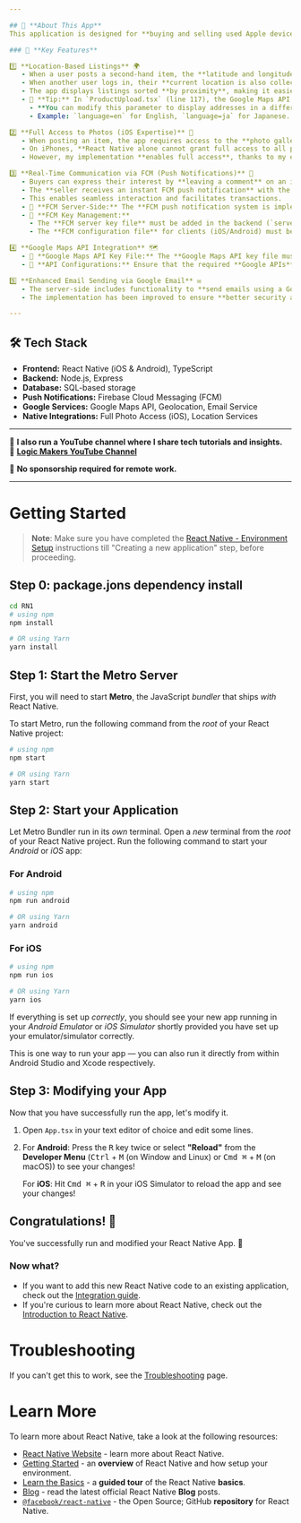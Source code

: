 ```yaml
---

## 📱 **About This App**  
This application is designed for **buying and selling used Apple devices**.  

### 🔹 **Key Features**  

1️⃣ **Location-Based Listings** 🌍  
   - When a user posts a second-hand item, the **latitude and longitude** at the time of posting are recorded.  
   - When another user logs in, their **current location is also collected**.  
   - The app displays listings sorted **by proximity**, making it easier for users to find nearby deals.  
   - 📍 **Tip:** In `ProductUpload.tsx` (line 117), the Google Maps API request uses `language=ko`, which ensures addresses are returned in Korean.  
     - **You can modify this parameter to display addresses in a different language by changing `language=ko` to your preferred language code.**  
     - Example: `language=en` for English, `language=ja` for Japanese.  

2️⃣ **Full Access to Photos (iOS Expertise)** 📸  
   - When posting an item, the app requires access to the **photo gallery**.  
   - On iPhones, **React Native alone cannot grant full access to all photos**.  
   - However, my implementation **enables full access**, thanks to my extensive **iOS native development experience**.  

3️⃣ **Real-Time Communication via FCM (Push Notifications)** 🚀  
   - Buyers can express their interest by **leaving a comment** on an item.  
   - The **seller receives an instant FCM push notification** with the comment content.  
   - This enables seamless interaction and facilitates transactions.  
   - 🔹 **FCM Server-Side:** The **FCM push notification system is implemented not only on iOS and Android clients but also on the Node.js server**.  
   - 🔹 **FCM Key Management:**  
     - The **FCM server key file** must be added in the backend (`server/` folder).  
     - The **FCM configuration file** for clients (iOS/Android) must be added in the appropriate directory.  

4️⃣ **Google Maps API Integration** 🗺️  
   - 🔹 **Google Maps API Key File:** The **Google Maps API key file must be added** for location-based services to function.  
   - 🔹 **API Configurations:** Ensure that the required **Google APIs** (Geocoding, Places, and Maps JavaScript API) are enabled in Google Cloud Console.  

5️⃣ **Enhanced Email Sending via Google Email** ✉️  
   - The server-side includes functionality to **send emails using a Google email account**.  
   - The implementation has been improved to ensure **better security and reliability**.  

---
```


## 🛠 **Tech Stack**  
- **Frontend:** React Native (iOS & Android), TypeScript  
- **Backend:** Node.js, Express  
- **Database:** SQL-based storage  
- **Push Notifications:** Firebase Cloud Messaging (FCM)  
- **Google Services:** Google Maps API, Geolocation, Email Service  
- **Native Integrations:** Full Photo Access (iOS), Location Services  

---

🚀 **I also run a YouTube channel where I share tech tutorials and insights.**  
🔗 [**Logic Makers YouTube Channel**](https://www.youtube.com/@logicmakers/channels)  

💼 **No sponsorship required for remote work.**  

---


# Getting Started

>**Note**: Make sure you have completed the [React Native - Environment Setup](https://reactnative.dev/docs/environment-setup) instructions till "Creating a new application" step, before proceeding.

## Step 0: package.jons dependency install 

 


```bash
cd RN1
# using npm
npm install

# OR using Yarn
yarn install
```


## Step 1: Start the Metro Server

First, you will need to start **Metro**, the JavaScript _bundler_ that ships _with_ React Native.

To start Metro, run the following command from the _root_ of your React Native project:

```bash
# using npm
npm start

# OR using Yarn
yarn start
```

## Step 2: Start your Application

Let Metro Bundler run in its _own_ terminal. Open a _new_ terminal from the _root_ of your React Native project. Run the following command to start your _Android_ or _iOS_ app:

### For Android

```bash
# using npm
npm run android

# OR using Yarn
yarn android
```

### For iOS

```bash
# using npm
npm run ios

# OR using Yarn
yarn ios
```

If everything is set up _correctly_, you should see your new app running in your _Android Emulator_ or _iOS Simulator_ shortly provided you have set up your emulator/simulator correctly.

This is one way to run your app — you can also run it directly from within Android Studio and Xcode respectively.

## Step 3: Modifying your App

Now that you have successfully run the app, let's modify it.

1. Open `App.tsx` in your text editor of choice and edit some lines.
2. For **Android**: Press the <kbd>R</kbd> key twice or select **"Reload"** from the **Developer Menu** (<kbd>Ctrl</kbd> + <kbd>M</kbd> (on Window and Linux) or <kbd>Cmd ⌘</kbd> + <kbd>M</kbd> (on macOS)) to see your changes!

   For **iOS**: Hit <kbd>Cmd ⌘</kbd> + <kbd>R</kbd> in your iOS Simulator to reload the app and see your changes!

## Congratulations! :tada:

You've successfully run and modified your React Native App. :partying_face:

### Now what?

- If you want to add this new React Native code to an existing application, check out the [Integration guide](https://reactnative.dev/docs/integration-with-existing-apps).
- If you're curious to learn more about React Native, check out the [Introduction to React Native](https://reactnative.dev/docs/getting-started).

# Troubleshooting

If you can't get this to work, see the [Troubleshooting](https://reactnative.dev/docs/troubleshooting) page.

# Learn More

To learn more about React Native, take a look at the following resources:

- [React Native Website](https://reactnative.dev) - learn more about React Native.
- [Getting Started](https://reactnative.dev/docs/environment-setup) - an **overview** of React Native and how setup your environment.
- [Learn the Basics](https://reactnative.dev/docs/getting-started) - a **guided tour** of the React Native **basics**.
- [Blog](https://reactnative.dev/blog) - read the latest official React Native **Blog** posts.
- [`@facebook/react-native`](https://github.com/facebook/react-native) - the Open Source; GitHub **repository** for React Native.
